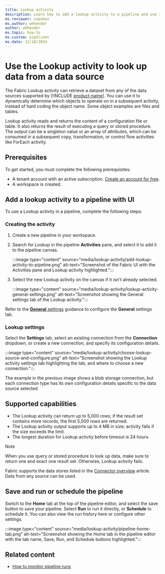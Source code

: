 ```yaml
---
title: Lookup activity
description: Learn how to add a lookup activity to a pipeline and use it to look up data from a data source.
ms.reviewer: xupxhou
ms.author: whhender
author: whhender
ms.topic: how-to
ms.custom: pipelines
ms.date: 12/18/2024
---
```


# Use the Lookup activity to look up data from a data source

The Fabric Lookup activity can retrieve a dataset from any of the data sources supported by [!INCLUDE [product-name](../includes/product-name.md)]. You can use it to dynamically determine which objects to operate on in a subsequent activity, instead of hard coding the object name. Some object examples are files and tables.

Lookup activity reads and returns the content of a configuration file or table. It also returns the result of executing a query or stored procedure. The output can be a singleton value or an array of attributes, which can be consumed in a subsequent copy, transformation, or control flow activities like ForEach activity.

## Prerequisites

To get started, you must complete the following prerequisites:

- A tenant account with an active subscription. [Create an account for free](../fundamentals/fabric-trial.md).
- A workspace is created.

## Add a lookup activity to a pipeline with UI

To use a Lookup activity in a pipeline, complete the following steps:

### Creating the activity

1. Create a new pipeline in your workspace.
1. Search for Lookup in the pipeline **Activities** pane, and select it to add it to the pipeline canvas.

   :::image type="content" source="media/lookup-activity/add-lookup-activity-to-pipeline.png" alt-text="Screenshot of the Fabric UI with the Activities pane and Lookup activity highlighted.":::

1. Select the new Lookup activity on the canvas if it isn't already selected.

   :::image type="content" source="media/lookup-activity/lookup-activity-general-settings.png" alt-text="Screenshot showing the General settings tab of the Lookup activity.":::

Refer to the [**General** settings](activity-overview.md#general-settings) guidance to configure the **General** settings tab.

### Lookup settings

Select the **Settings** tab, select an existing connection from the **Connection** dropdown, or create a new connection, and specify its configuration details.

:::image type="content" source="media/lookup-activity/choose-lookup-source-and-configure.png" alt-text="Screenshot showing the Lookup activity settings tab highlighting the tab, and where to choose a new connection.":::

The example in the previous image shows a blob storage connection, but each connection type has its own configuration details specific to the data source selected.

## Supported capabilities

- The Lookup activity can return up to 5,000 rows; if the result set contains more records, the first 5,000 rows are returned.
- The Lookup activity output supports up to 4 MB in size; activity fails if the size exceeds the limit.
- The longest duration for Lookup activity before timeout is 24 hours.

> [!NOTE]
> When you use query or stored procedure to look up data, make sure to return one and exact one result set. Otherwise, Lookup activity fails.

Fabric supports the data stores listed in the [Connector overview](connector-overview.md) article. Data from any source can be used.

## Save and run or schedule the pipeline

Switch to the **Home** tab at the top of the pipeline editor, and select the save button to save your pipeline.  Select **Run** to run it directly, or **Schedule** to schedule it.  You can also view the run history here or configure other settings.

:::image type="content" source="media/lookup-activity/pipeline-home-tab.png" alt-text="Screenshot showing the Home tab in the pipeline editor with the tab name, Save, Run, and Schedule buttons highlighted.":::

## Related content

- [How to monitor pipeline runs](monitor-pipeline-runs.md)
